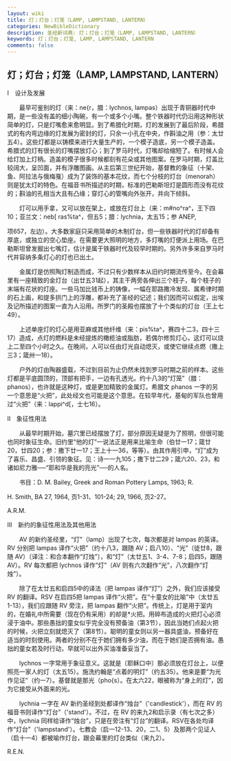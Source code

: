 ```yaml
---
layout: wiki
title: 灯；灯台；灯笼（LAMP, LAMPSTAND, LANTERN）
categories: NewBibleDictionary
description: 圣经新词典: 灯；灯台；灯笼（LAMP, LAMPSTAND, LANTERN）
keywords: 灯；灯台；灯笼, LAMP, LAMPSTAND, LANTERN
comments: false
---
```


## 灯；灯台；灯笼（LAMP, LAMPSTAND, LANTERN）

Ⅰ　设计及发展

　　最早可鉴别的灯（来：ne{r，腊：lychnos, lampas）出现于青铜器时代中期，是一些没有盖的细小陶碗，有一个或多个小嘴。整个铁器时代仍沿用这种形状简单的灯，只是灯嘴愈来愈明显。到了希腊化时期，灯的发展到了最后阶段，希腊式的有内弯边缘的灯发展为密封的灯，只余一小孔在中央，作斟油之用（参：太廿五4）。这些灯都是以铸模来进行大量生产的，一个模子造底，另一个模子造盖。希腊式的灯有很长的灯嘴摆放灯心；到了罗马时代，灯嘴却给缩短了。有时候人会给灯加上灯柄。造盖的模子很多时候都刻有花朵或其他图案。在罗马时期，灯盖比较阔大，呈凹面，并有浮雕图画。从主后第三世纪开始，基督教的象征（十架、鱼、阿拉法与俄梅戛）成为了装饰的基本花纹，而七个分枝的灯台（menorah）则是犹太灯的特色。在福音书所描述的时期，标准的巴勒斯坦灯是圆形而没有花纹的；斟油的孔相当大且有凸缘；穿灯心的管嘴向外张开，并向下倾斜。

　　灯可以用手拿，又可以放在架上，或放在灯台上（来：m#no^ra^，王下四10；亚兰文：neb[ ras%ta^，但五5；腊：lychnia，太五15；参 ANEP,

项657，左边）。大多数家庭只采用简单的木制灯台，但一些铁器时代的灯却备有厚底，或独立的空心垫座。在需要更大照明的地方，多灯嘴的灯便派上用场。在巴勒斯坦曾发掘出七嘴灯，估计是属于铁器时代及较早时期的。另外许多来自罗马时代并容纳多条灯心的灯也已出土。

　　金属灯是仿照陶灯制造而成，不过只有少数样本从旧约时期流传至今。在会幕里有一座精致的金灯台（出廿五31起），其主干两旁各伸出三个枝子，每个枝子的末端有花状的灯座。一些马加比钱币上的铸像，一幅在耶路撒冷发现、属希律时期的石上画，和提多拱门上的浮雕，都补充了圣经的记述；我们因而可以假定，出埃及记所描述的图案一直为人沿用。所罗门的圣殿也摆放了十个类似的灯台（王上七49）。

　　上述单座灯的灯心是用亚麻或其他纤维（来：pis%ta^，赛四十二3，四十三17）造成，点灯的燃料是未经提炼的橄榄油或脂肪，若偶尔修剪灯心，这灯可以烧上二至四个小时之久。在晚间，人可以任由灯光自动熄灭，或使它继续点燃（撒上三3；箴卅一18）。

　　户外的灯由陶器盛载，不过到目前为止仍然未找到罗马时期之前的样本。这些灯都是平底圆顶的，顶部有把手，一边有孔透光。约十八3的“灯笼”（腊：phanos），也许就是这种灯，或是更加精致的金属灯。希腊文 phanos 一字的另一个意思是“火把”，此处经文也可能是这个意思。在较早年代，基甸的军队也曾用过“火把”（来：lappi^d[，士七16）。

Ⅱ　象征性用法

　　从最早时期开始，墓穴里已经摆放了灯，部分原因无疑是为了照明，但很可能也同时象征生命。旧约里“他的灯”一说法正是用来比喻生命（伯廿一17；箴廿20，廿四20；参：撒下廿一17；王上十一36，等等）。由其作用引申，“灯”成为了喜乐、昌盛、引领的象征。见：诗一一九105；撒下廿二29；箴六20、23，和诸如尼力雅──“耶和华是我的亮光”──的人名。

　　书目：D. M. Bailey, Greek and Roman Pottery Lamps, 1963; R.

H. Smith, BA 27, 1964, 页1-31、101-24; 29, 1966, 页2-27。

A.R.M.

Ⅲ　新约的象征性用法及其他用法

　　AV 的新约圣经里，“灯”（lamp）出现了七次，每次都是对 lampas 的英译。RV 分别把 lampas 译作“火把”（约十八3，跟随 AV；启八10）、“光”（徒廿8，跟随 AV）〔译注：和合本翻作“灯烛”〕，和“灯”（太廿五1、3-4、7-8；启四5，跟随 AV）。RV 每次都把 lychnos 译作“灯”（AV 则有六次翻作“光”，八次翻作“灯烛”）。

　　除了在太廿五和启四5中的译法（把 lampas 译作“灯”）之外，我们应该接受 RV 的翻译。RSV 在启四5把 lampas 译作“火把”。在“十童女的比喻”中（太廿五1-13），我们应跟随 RV 旁注，把 lampas 翻作“火把”。传统上，灯是用于室内的，在婚礼中所需要（现在仍有采用）的却是*火把。用碎布造成的火把灯心必须浸于油中。那些愚拙的童女似乎完全没有预备油（第3节），因此当她们点起火把的时候，火把立刻就熄灭了（第8节）。聪明的童女则以另一器具盛油，预备好在适当的时刻使用。两者的分别不在于她们拥有多少油，而在于她们是否拥有油。愚拙的童女若及时行动，早就可以出外买油准备妥当了。

　　lychnos 一字常用于象征意义。这就是〔耶稣口中〕那必须放在灯台上，以便照亮一家人的灯（太五15）。施洗约翰是“点着的明灯”（约五35）。他来是要“为光作见证”（约一7）。基督就是那光（pho{s）。在太六22，眼被称为“身上的灯”，因为它接受从外面来的光。

　　lychnia 一字在 AV 新约圣经到处都译作“烛台”（'candlestick'），而在 RV 的福音书则译作“灯台”（'stand'）。不过，在 RV 的来九2和启示录（有七次之多）中，lychnia 同样给译作“烛台”，只是在旁注有“灯台”的翻译。RSV在各处均译作“灯台”（'lampstand'）。七教会（启一12-13、20，二1、5）及那两个见证人（启十一4）都被喻作灯台，跟会幕里的灯台类似（来九2）。

R.E.N.






